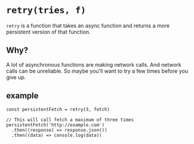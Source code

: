 # `retry(tries, f)`

`retry` is a function that takes an async function and returns a more persistent version of that function.

## Why?

A lot of asynchronous functions are making network calls. And network calls can be unreliable. So maybe you'll want to try a few times before you give up.

## example

```
const persistentFetch = retry(3, fetch)

// This will call fetch a maximum of three times
persistentFetch('http://example.com')
  .then((response) => response.json())
  .then((data) => console.log(data))
```
